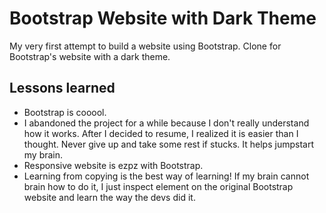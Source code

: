# Bootstrap Website with Dark Theme

 My very first attempt to build a website using Bootstrap. Clone for Bootstrap's website with a dark theme.

 ## Lessons learned

 - Bootstrap is cooool.
 - I abandoned the project for a while because I don't really understand how it works. After I decided to resume, I realized it is easier than I thought. Never give up and take some rest if stucks. It helps jumpstart my brain.
 - Responsive website is ezpz with Bootstrap.
 - Learning from copying is the best way of learning! If my brain cannot brain how to do it, I just inspect element on the original Bootstrap website and learn the way the devs did it.
